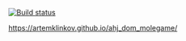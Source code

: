 [![Build status](https://ci.appveyor.com/api/projects/status/jooymcmnlx7na9li/branch/main?svg=true)](https://ci.appveyor.com/project/ArtemKlinkov/ahj-dom-molegame/branch/main)

https://artemklinkov.github.io/ahj_dom_molegame/